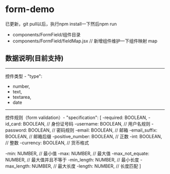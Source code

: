 # form-demo

已更新，git pull以后，执行npm install一下然后npm run

- components/FormField/组件目录
- components/FormField/fieldMap.jsx  // 新增组件维护一下组件映射 map


## 数据说明(目前支持)

------------------------------------------------
控件类型 - "type":
- number,
- text,
- textarea,
- date

------------------------------------------------
控件规则（form validation）- "specification":
[
 -required: BOOLEAN,
 -id_card: BOOLEAN,         // 身份证号码
 -username: BOOLEAN,        // 用户名规则
 -password: BOOLEAN,        // 密码规则
 -email: BOOLEAN,           // 邮箱
 -email_suffix: BOOLEAN,    // 邮箱后缀
 -positive_number: BOOLEAN, // 正数
 -int: BOOLEAN,             // 整数
 -currency: BOOLEAN,        // 货币格式

 -min: NUMBER,              // 最小值
 -max: NUMBER,              // 最大值
 -max_not_equate: NUMBER,   // 最大值并且不等于
 -min_length: NUMBER,       // 最小长度
 -max_length: NUMBER,       // 最大长度
 -length: NUMBER,           // 长度匹配
]


